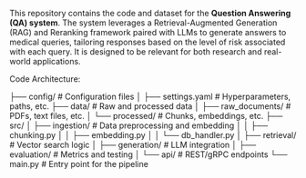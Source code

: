 This repository contains the code and dataset for the **Question Answering (QA) system**. The system leverages a Retrieval-Augmented Generation (RAG) and Reranking framework paired with LLMs to generate answers to medical queries, tailoring responses based on the level of risk associated with each query. It is designed to be relevant for both research and real-world applications.


Code Architecture:

├── config/               # Configuration files
│   ├── settings.yaml     # Hyperparameters, paths, etc.
├── data/                 # Raw and processed data
│   ├── raw_documents/    # PDFs, text files, etc.
│   └── processed/        # Chunks, embeddings, etc.
├── src/
│   ├── ingestion/        # Data preprocessing and embedding
│   │   ├── chunking.py
│   │   ├── embedding.py
│   │   └── db_handler.py
│   ├── retrieval/        # Vector search logic
│   ├── generation/       # LLM integration
│   ├── evaluation/       # Metrics and testing
│   └── api/              # REST/gRPC endpoints
└── main.py               # Entry point for the pipeline